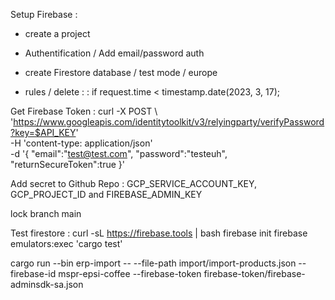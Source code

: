 
Setup Firebase : 
- create a project
- Authentification / Add email/password auth

- create Firestore database / test mode / europe
- rules / delete : 
    : if
  request.time < timestamp.date(2023, 3, 17);
    
Get Firebase Token : 
curl -X POST \  'https://www.googleapis.com/identitytoolkit/v3/relyingparty/verifyPassword?key=$API_KEY' \
  -H 'content-type: application/json' \
  -d '{ "email":"test@test.com", "password":"testeuh", "returnSecureToken":true }'

Add secret to Github Repo : 
GCP_SERVICE_ACCOUNT_KEY, GCP_PROJECT_ID and FIREBASE_ADMIN_KEY

lock branch main


Test firestore : 
curl -sL https://firebase.tools | bash
firebase init
firebase emulators:exec 'cargo test'


cargo run --bin erp-import -- --file-path import/import-products.json --firebase-id mspr-epsi-coffee --firebase-token firebase-token/firebase-adminsdk-sa.json







